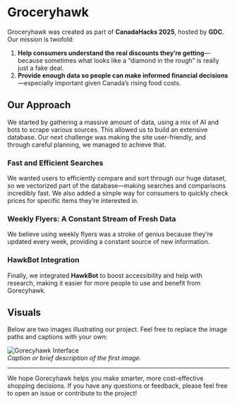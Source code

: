 # Groceryhawk

Groceryhawk was created as part of **CanadaHacks 2025**, hosted by **GDC**. Our mission is twofold:

1. **Help consumers understand the real discounts they’re getting**—because sometimes what looks like a “diamond in the rough” is really just a fake deal.  
2. **Provide enough data so people can make informed financial decisions**—especially important given Canada’s rising food costs.

## Our Approach

We started by gathering a massive amount of data, using a mix of AI and bots to scrape various sources. This allowed us to build an extensive database. Our next challenge was making the site user-friendly, and through careful planning, we managed to achieve that.

### Fast and Efficient Searches

We wanted users to efficiently compare and sort through our huge dataset, so we vectorized part of the database—making searches and comparisons incredibly fast. We also added a simple way for consumers to quickly check prices for specific items they’re interested in.

### Weekly Flyers: A Constant Stream of Fresh Data

We believe using weekly flyers was a stroke of genius because they’re updated every week, providing a constant source of new information.

### HawkBot Integration

Finally, we integrated **HawkBot** to boost accessibility and help with research, making it easier for more people to use and benefit from Gorecyhawk.

## Visuals

Below are two images illustrating our project. Feel free to replace the image paths and captions with your own:

![Gorecyhawk Interface](path/to/your-first-image.png)  
*Caption or brief description of the first image.*


---

We hope Gorecyhawk helps you make smarter, more cost-effective shopping decisions. If you have any questions or feedback, please feel free to open an issue or contribute to the project!
